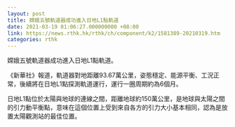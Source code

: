 ```yaml
---
layout: post
title: 嫦娥五號軌道器成功進入日地L1點軌道
date: 2021-03-19 01:06:27.000000000 +08:00
link: https://news.rthk.hk/rthk/ch/component/k2/1581389-20210319.htm
categories: rthk
---
```


嫦娥五號軌道器成功進入日地L1點軌道。

《新華社》報道，軌道器對地距離93.67萬公里，姿態穩定、能源平衡、工況正常，後續將在日地L1點探測軌道運行，運行一圈周期約為6個月。

日地L1點位於太陽與地球的連線之間，距離地球約150萬公里，是地球與太陽之間的引力動平衡點，意味在這個位置上受到來自各方的引力大小基本相同，認為是放置太陽觀測站的最佳位置。
